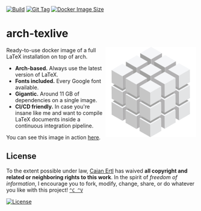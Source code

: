 [![Build][build-shield]][build-url]
[![Git Tag][tag-shield]][tag-url]
[![Docker Image Size][img-size-shield]][docker-url]

# arch-texlive

<img src="logo.svg" height="240px" align="right"/>

Ready-to-use docker image of a full LaTeX installation on top of arch.

- __Arch-based.__ Always use the latest version of LaTeX.
- __Fonts included.__ Every Google font available.
- __Gigantic.__ Around 11 GB of dependencies on a single image.
- __CI/CD friendly.__ In case you're insane like me and want to compile
    LaTeX documents inside a continuous integration pipeline.

You can see this image in action [here](https://github.com/caian-org/cv).

[build-shield]: https://img.shields.io/github/workflow/status/caian-org/arch-texlive/build-docker-image-and-push-to-hub?label=build&logo=github&style=for-the-badge
[build-url]: https://github.com/caian-org/arch-texlive/actions/workflows/build-and-push-docker.yml

[tag-shield]: https://img.shields.io/github/tag/caian-org/arch-texlive.svg?logo=git&logoColor=FFF&style=for-the-badge
[tag-url]: https://github.com/caian-org/arch-texlive/tags

[img-size-shield]: https://img.shields.io/docker/image-size/caian/arch-texlive?logo=docker&logoColor=FFF&style=for-the-badge
[docker-url]: https://hub.docker.com/r/caian/arch-texlive


## License

To the extent possible under law, [Caian Ertl][me] has waived __all copyright and related or neighboring rights to this
work__. In the spirit of _freedom of information_, I encourage you to fork, modify, change, share, or do whatever you
like with this project! [`^C ^V`][kopimi]

[![License][cc-shield]][cc-url]

[me]: https://github.com/upsetbit
[cc-shield]: https://forthebadge.com/images/badges/cc-0.svg
[cc-url]: http://creativecommons.org/publicdomain/zero/1.0

[kopimi]: https://kopimi.com
